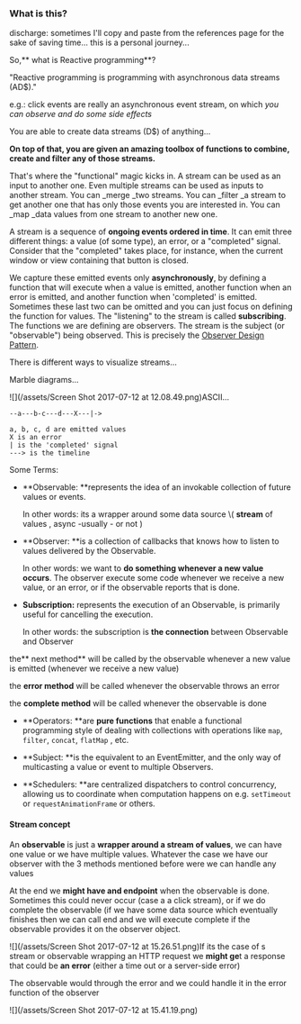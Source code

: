 ### What is this?

discharge: sometimes I'll copy and paste from the references page for the sake of saving time... this is a personal journey...

So,** what is Reactive programming**?

"Reactive programming is programming with asynchronous data streams \(AD$\)."

e.g.: click events are really an asynchronous event stream, on which _you can observe and do some side effects_

You are able to create data streams \(D$\) of anything...

**On top of that, you are given an amazing toolbox of functions to combine, create and filter any of those streams.**

That's where the "functional" magic kicks in. A stream can be used as an input to another one. Even multiple streams can be used as inputs to another stream. You can \_merge \_two streams. You can \_filter \_a stream to get another one that has only those events you are interested in. You can \_map \_data values from one stream to another new one.

A stream is a sequence of **ongoing events ordered in time**. It can emit three different things: a value \(of some type\), an error, or a "completed" signal. Consider that the "completed" takes place, for instance, when the current window or view containing that button is closed.

We capture these emitted events only **asynchronously**, by defining a function that will execute when a value is emitted, another function when an error is emitted, and another function when 'completed' is emitted. Sometimes these last two can be omitted and you can just focus on defining the function for values. The "listening" to the stream is called **subscribing**. The functions we are defining are observers. The stream is the subject \(or "observable"\) being observed. This is precisely the [Observer Design Pattern](https://en.wikipedia.org/wiki/Observer_pattern).

There is different ways to visualize streams...

Marble diagrams...

![](/assets/Screen Shot 2017-07-12 at 12.08.49.png)ASCII...

```
--a---b-c---d---X---|->

a, b, c, d are emitted values
X is an error
| is the 'completed' signal
---> is the timeline
```

Some Terms:

* **Observable: **represents the idea of an invokable collection of future values or events.

  In other words: its a wrapper around some data source \\( **stream** of values , async -usually - or not \)

* **Observer: **is a collection of callbacks that knows how to listen to values delivered by the Observable.

  In other words: we want to **do something whenever a new value occurs**. The observer execute some code whenever we receive a new value, or an error, or if the observable reports that is done.

* **Subscription:** represents the execution of an Observable, is primarily useful for cancelling the execution.

  In other words: the subscription is **the connection** between Observable and Observer

the** next method** will be called by the observable whenever a new value is emitted \(whenever we receive a new value\)

the **error method** will be called whenever the observable throws an error

the **complete method** will be called whenever the observable is done

* **Operators: **are **pure functions** that enable a functional programming style of dealing with collections with operations like `map`, `filter`, `concat`, `flatMap` , etc.

* **Subject: **is the equivalent to an EventEmitter, and the only way of multicasting a value or event to multiple Observers.

* **Schedulers: **are centralized dispatchers to control concurrency, allowing us to coordinate when computation happens on e.g. `setTimeout` or `requestAnimationFrame` or others.

#### Stream concept

An **observable** is just a **wrapper around a stream of values**, we can have one value or we have multiple values. Whatever the case we have our observer with the 3 methods mentioned before were we can handle any values

At the end we **might have and endpoint** when the observable is done. Sometimes this could never occur \(case a a click stream\), or  if we do complete the observable \(if we have some data source which eventually finishes then we can call end and we will execute complete if the observable provides it on the observer object.

![](/assets/Screen Shot 2017-07-12 at 15.26.51.png)If its the case of s stream or observable wrapping an HTTP request we **might ge**t a response that could be **an error** \(either a time out or a server-side error\)

The observable would through the error and we could handle it in the error function of the observer

![](/assets/Screen Shot 2017-07-12 at 15.41.19.png)

